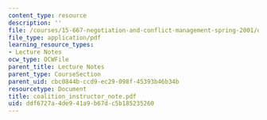 ```yaml
---
content_type: resource
description: ''
file: /courses/15-667-negotiation-and-conflict-management-spring-2001/ddf6727a4de941a9b67dc5b185235260_coalition_instructor_note.pdf
file_type: application/pdf
learning_resource_types:
- Lecture Notes
ocw_type: OCWFile
parent_title: Lecture Notes
parent_type: CourseSection
parent_uid: cbc0844b-ccd9-ec29-098f-45393b46b34b
resourcetype: Document
title: coalition_instructor_note.pdf
uid: ddf6727a-4de9-41a9-b67d-c5b185235260
---
```

